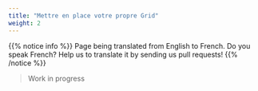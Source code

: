 ```yaml
---
title: "Mettre en place votre propre Grid"
weight: 2
---
```


{{% notice info %}}
<i class="fas fa-language"></i> Page being translated from 
English to French. Do you speak French? Help us to translate
it by sending us pull requests!
{{% /notice %}}

> Work in progress
